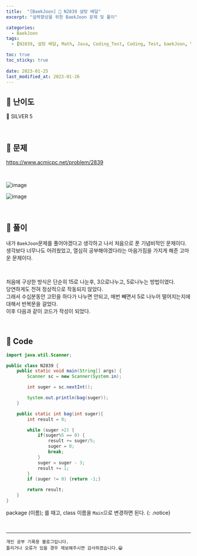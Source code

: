 ```yaml
---
title:  "[BaekJoon] 🥈 N2839 설탕 배달"
excerpt: "실력향상을 위한 BaekJoon 문제 및 풀이"

categories:
  - BaekJoon
tags:
  - [N2839, 설탕 배달, Math, Java, Coding_Test, Coding, Test, baekJoon, 백준]

toc: true
toc_sticky: true
 
date: 2023-01-25
last_modified_at: 2023-01-26
---
```


## 📌 난이도

  🥈 SILVER 5

<br>

## 📌 문제

<https://www.acmicpc.net/problem/2839>

<br>

![image](https://user-images.githubusercontent.com/37824506/214612280-6df078b9-5c13-4597-a048-33d31ee55899.png)

![image](https://user-images.githubusercontent.com/37824506/214612398-ce858af7-42eb-478f-aaee-302fd0befd8b.png)


<br>

## 📌 풀이

내가 `BaekJoon`문제를 풀어야겠다고 생각하고 나서 처음으로 푼 기념비적인 문제이다.  
생각보다 너무나도 어려웠었고, 열심히 공부해야겠다라는 마음가짐을 가지게 해준 고마운 문제이다.  

<br>

처음에 구상한 방식은 단순히 15로 나눈후, 3으로나누고, 5로나누는 방법이였다.  
당연하게도 전혀 정상적으로 작동되지 않았다.  
그래서 수십분동안 고민을 하다가 나누면 안되고, 매번 빼면서 5로 나누어 떨어지는지에 대해서 반복문을 걸었다.  
이후 다음과 같이 코드가 작성이 되었다.  

<br>

## 📌 Code

```java
import java.util.Scanner;

public class N2839 {
    public static void main(String[] args) {
        Scanner sc = new Scanner(System.in);

        int suger = sc.nextInt();

        System.out.println(bag(suger));
    }

    public static int bag(int suger){
        int result = 0;

        while (suger >2) {
            if(suger%5 == 0) {
                result += suger/5;
                suger = 0;
                break;
            }
            suger = suger - 3;
            result += 1;
        }
        if (suger != 0) {return -1;}

        return result;
    }
}
```


package (이름); 를 때고, class 이름을 `Main`으로 변경하면 된다.
{: .notice} 


<br>


***
    개인 공부 기록용 블로그입니다.
    틀리거나 오류가 있을 경우 제보해주시면 감사하겠습니다.😁